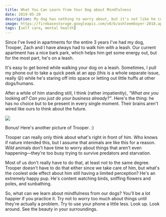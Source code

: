 ```yaml
---
title: What You Can Learn from Your Dog about Mindfulness
date: 2019-05-20
description: My dog has nothing to worry about, but it's not like he could do it if that wasn't true.
image: https://firebasestorage.googleapis.com/v0/b/ashleemboyer-2018.appspot.com/o/images%2Ftrooper.png?alt=media&token=5ff038c1-e5c6-4c35-8d92-d6a8f17f74ab
tags: [self care, mental health]
---
```


Since I've lived in apartments for the entire 3 years I've had my dog, Trooper, Zach and I have always had to walk him with a leash. Our current apartment has a nice bark park, which helps him get some energy out, but for the most part, he's on a leash.

It's easy to get bored while walking your dog on a leash. Sometimes, I pull my phone out to take a quick peek at an app (this is a whole separate issue, really 😜) while he's staring off into space or letting out little huffs at other dogs/humans.

After a while of him standing still, I think (rather impatiently), _"What are you_ looking _at? Can you just do your business already?"_. Here's the thing: he has no choice but to be present in every single moment. Their brains aren't wired like ours to think about the future.

![](https://thepracticaldev.s3.amazonaws.com/i/b84s2n8z4k0eq8wa4pi0.JPG)

Bonus! Here's another picture of Trooper. :)

Trooper can really only think about what's right in front of him. Who knows if nature intended this, but I assume that animals are like this for a reason. _Wild_ animals don't have time to worry about things that aren't even happening&mdash;they're too busy trying to survive predators and starvation.

Most of us don't really have to do that, at least not to the same degree. Trooper doesn't have to do that either since we take care of him, but what's the coolest side effect about him still having a limited perception? He's an extremely happy pup. He's content watching birds, sniffing flowers and poles, and sunbathing.

So, what can we learn about mindfulness from our dogs? You'll be a lot happier if you practice it. Try not to worry too much about things until they're actually a problem. Try to use your phone a little less. Look up. Look around. See the beauty in your surroundings.
